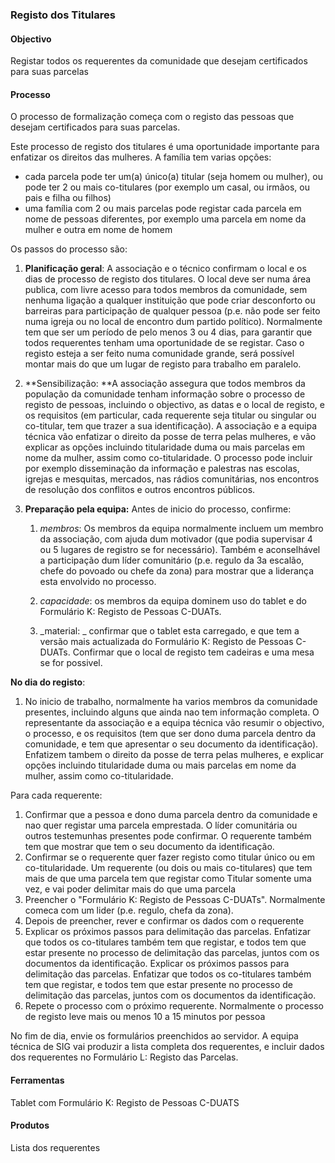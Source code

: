 ### Registo dos Titulares

#### Objectivo

Registar todos os requerentes da comunidade que desejam certificados para suas parcelas

#### Processo

O processo de formalização começa com o registo das pessoas que desejam certificados para suas parcelas.

Este processo de registo dos titulares é uma oportunidade importante para enfatizar os direitos das mulheres. A família tem varias opções:

* cada parcela pode ter um\(a\) único\(a\) titular \(seja homem ou mulher\), ou pode ter 2 ou mais co-titulares \(por exemplo um casal, ou irmãos, ou pais e filha ou filhos\)
* uma família com 2 ou mais parcelas pode registar cada parcela em nome de pessoas diferentes, por exemplo uma parcela em nome da mulher e outra em nome de homem

Os passos do processo são:

1. **Planificação geral**: A associação e o técnico confirmam o local e os dias de processo de registo dos titulares. O local deve ser numa área publica, com livre acesso para todos membros da comunidade, sem nenhuma ligação a qualquer instituição que pode criar desconforto ou barreiras para participação de qualquer pessoa \(p.e. não pode ser feito numa igreja ou no local de encontro dum partido político\). Normalmente tem que ser um período de pelo menos 3 ou 4 dias, para garantir que todos requerentes tenham uma oportunidade de se registar. Caso o registo esteja a ser feito numa comunidade grande, será possível montar mais do que um lugar de registo para trabalho em paralelo.

2. **Sensibilização: **A associação assegura que todos membros da população da comunidade tenham informação sobre o processo de registo de pessoas, incluindo o objectivo, as datas e o local de registo, e os requisitos \(em particular, cada requerente seja titular ou singular ou co-titular, tem que trazer a sua identificação\). A associação e a equipa técnica vão enfatizar o direito da posse de terra pelas mulheres, e vão explicar as opções incluindo titularidade duma ou mais parcelas em nome da mulher, assim como co-titularidade. O processo pode incluir por exemplo disseminação da informação e palestras nas escolas, igrejas e mesquitas, mercados, nas rádios comunitárias, nos encontros de resolução dos conflitos e outros encontros públicos.

3. **Preparação pela equipa:** Antes de inicio do processo, confirme:

   1. _membros_: Os membros da equipa normalmente incluem um membro da associação, com ajuda dum motivador \(que podia supervisar 4 ou 5 lugares de registro se for necessário\). Também e aconselhável a participação dum líder comunitário \(p.e. regulo da 3a escalão, chefe do povoado ou chefe da zona\) para mostrar que a liderança esta envolvido no processo.

   2. _capacidade_: os membros da equipa dominem uso do tablet e do Formulário K: Registo de Pessoas C-DUATs.

   3. _material: _ confirmar que o tablet esta carregado, e que tem a versão mais actualizada do Formulário K: Registo de Pessoas C-DUATs. Confirmar que o local de registo tem cadeiras e uma mesa se for possivel.

**No dia do registo**:

1. No inicio de trabalho, normalmente ha varios membros da comunidade presentes, incluindo alguns que ainda nao tem informação completa. O representante da associação e a equipa técnica vão resumir o objectivo, o processo, e os requisitos \(tem que ser dono duma parcela dentro da comunidade, e tem que apresentar o seu documento da identificação\). Enfatizem tambem o direito da posse de terra pelas mulheres, e explicar opções incluindo titularidade duma ou mais parcelas em nome da mulher, assim como co-titularidade.

Para cada requerente:

1. Confirmar que a pessoa e dono duma parcela dentro da comunidade e nao quer registar uma parcela emprestada. O líder comunitária ou outros testemunhas presentes pode confirmar. O requerente também tem que mostrar que tem o seu documento da identificação.
2. Confirmar se o requerente quer fazer registo como titular único ou em co-titularidade. Um requerente \(ou dois ou mais co-titulares\) que tem mais de que uma parcela tem que registar como Titular somente uma vez, e vai poder delimitar mais do que uma parcela
3. Preencher o "Formulário K: Registo de Pessoas C-DUATs". Normalmente comeca com um lider \(p.e. regulo, chefa da zona\).
4. Depois de preencher, rever e confirmar os dados com o requerente
5. Explicar os próximos passos para delimitação das parcelas. Enfatizar que todos os co-titulares também tem que registar, e todos tem que estar presente no processo de delimitação das parcelas, juntos com os documentos da identificação. Explicar os próximos passos para delimitação das parcelas. Enfatizar que todos os co-titulares também tem que registar, e todos tem que estar presente no processo de delimitação das parcelas, juntos com os documentos da identificação.
6. Repete o processo com o próximo requerente. Normalmente o processo de registo leve mais ou menos 10 a 15 minutos por pessoa

No fim de dia, envie os formulários preenchidos ao servidor. A equipa técnica de SIG vai produzir a lista completa dos requerentes, e incluir dados dos requerentes no Formulário L: Registo das Parcelas.





#### Ferramentas

Tablet com Formulário K: Registo de Pessoas C-DUATS

#### Produtos

Lista dos requerentes

